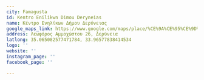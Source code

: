 ```yaml
---
city: Famagusta
id: Kentro Enilikwn Dimou Deryneias
name: Κέντρο Ενηλίκων Δήμου Δερύνειας
google_maps_link: https://www.google.com/maps/place/%CE%9A%CE%95%CE%9D%CE%A4%CE%A1%CE%9F+%CE%95%CE%9D%CE%97%CE%9B%CE%99%CE%9A%CE%A9%CE%9D+%CE%94%CE%97%CE%9C%CE%9F%CE%A5+%CE%94%CE%95%CE%A1%CE%A5%CE%9D%CE%95%CE%99%CE%91%CE%A3/@35.064986,33.9635575,17z/data=!3m1!4b1!4m6!3m5!1s0x14dfc938227bea23:0x707bdf580e7d2be8!8m2!3d35.064986!4d33.9657462!16s%2Fg%2F11ffl_lbjd
address: Λεωφόρος Αμμοχώστου 26, Δερύνεια
latlong: 35.065082577471784, 33.96577838414534
logo: ''
website: ''
instagram_page: ''
facebook_page: ''

---
```


